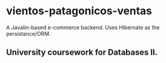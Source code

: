 # vientos-patagonicos-ventas
A Javalin-based e-commerce backend.
Uses Hibernate as the persistance/ORM.

## University coursework for Databases II.
